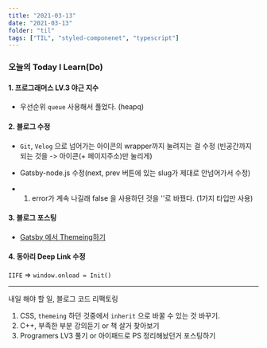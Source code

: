 ```yaml
---
title: "2021-03-13"
date: "2021-03-13"
folder: "til"
tags: ["TIL", "styled-componenet", "typescript"]
---
```


### 오늘의 Today I Learn(Do)


#### 1. 프로그래머스 LV.3 야근 지수
- 우선순위 `queue` 사용해서 풀었다. (heapq)

#### 2. 블로그 수정
- `Git`, `Velog` 으로 넘어가는 아이콘의 wrapper까지 눌려지는 걸 수정
(빈공간까지 되는 것을 -> 아이콘(+ 페이지주소)만 눌리게)

- Gatsby-node.js 수정(next, prev 버튼에 있는 slug가 제대로 안넘어가서 수정)
- 1. error가 계속 나길래 false 을 사용하던 것을 ''로 바꿨다. (1가지 타입만 사용)

#### 3. 블로그 포스팅
 - [Gatsby 에서 Themeing하기]('/dev/GatsbyDarkTheme')


#### 4. 동아리 Deep Link 수정
`IIFE` => `window.onload = Init()`


-------

내일 해야 할 일, 블로그 코드 리팩토링
1. CSS, `themeing` 하던 것중에서 `inherit` 으로 바꿀 수 있는 것 바꾸기.
2. C++, 부족한 부분 강의듣기 or 책 살거 찾아보기
3. Programers LV3 풀기 or 아이패드로 PS 정리해놨던거 포스팅하기

